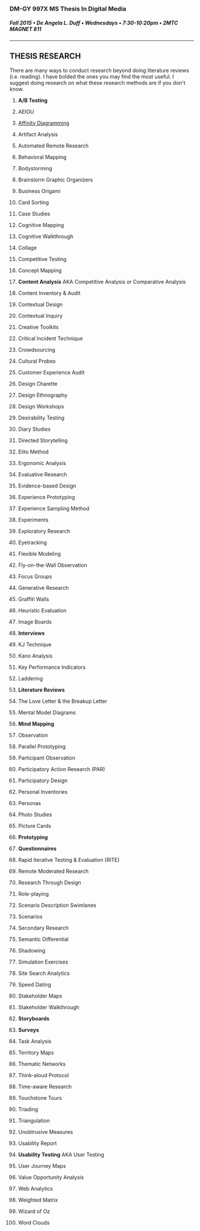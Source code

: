 ### DM-GY 997X MS Thesis In Digital Media
##### Fall 2015 • De Angela L. Duff • Wednesdays • 7:30-10:20pm • 2MTC MAGNET 811 

---
## THESIS RESEARCH
There are many ways to conduct research beyond doing literature reviews (i.e. reading). I have bolded the ones you may find the most useful. I suggest doing research on what these research methods are if you don't know.

01. **A/B Testing**

02. AEIOU

03. [Affinity Diagramming](http://www.mindtools.com/pages/article/newTMC_86.htm)

04. Artifact Analysis

05. Automated Remote Research

06. Behavioral Mapping

07. Bodystorming

08. Brainstorm Graphic Organizers

09. Business Origami

10. Card Sorting

11. Case Studies

12. Cognitive Mapping

13. Cognitive Walkthrough

14. Collage

15. Competitive Testing

16. Concept Mapping

17. **Content Analysis** AKA Competitive Analysis or Comparative Analysis

18. Content Inventory & Audit

19. Contextual Design

20. Contextual Inquiry

21. Creative Toolkits

22. Critical Incident Technique

23. Crowdsourcing

24. Cultural Probes

25. Customer Experience Audit

26. Design Charette

27. Design Ethnography

28. Design Workshops

29. Desirability Testing

30. Diary Studies

31. Directed Storytelling

32. Elito Method

33. Ergonomic Analysis

34. Evaluative Research

35. Evidence-based Design

36. Experience Prototyping

37. Experience Sampling Method

38. Experiments

39. Exploratory Research

40. Eyetracking

41. Flexible Modeling

42. Fly-on-the-Wall Observation

43. Focus Groups

44. Generative Research

45. Graffiti Walls

46. Heuristic Evaluation

47. Image Boards

48. **Interviews**

49. KJ Technique

50. Kano Analysis

51. Key Performance Indicators

52. Laddering

53. **Literature Reviews**

54. The Love Letter & the Breakup Letter

55. Mental Model Diagrams

56. **Mind Mapping**

57. Observation

58. Parallel Prototyping

59. Participant Observation

60. Participatory Action Research (PAR)

61. Participatory Design

62. Personal Inventories

63. Personas

64. Photo Studies

65. Picture Cards

66. **Prototyping**

67. **Questionnaires**

68. Rapid Iterative Testing & Evaluation (RITE)

69. Remote Moderated Research

70. Research Through Design

71. Role-playing

72. Scenario Description Swimlanes

73. Scenarios

74. Secondary Research

75. Semantic Differential

76. Shadowing

77. Simulation Exercises

78. Site Search Analytics

79. Speed Dating

80. Stakeholder Maps

81. Stakeholder Walkthrough

82. **Storyboards**

83. **Surveys**

84. Task Analysis

85. Territory Maps

86. Thematic Networks

87. Think-aloud Protocol

88. Time-aware Research

89. Touchstone Tours

90. Triading

91. Triangulation

92. Unobtrusive Measures

93. Usability Report

94. **Usability Testing** AKA User Testing

95. User Journey Maps

96. Value Opportunity Analysis

97. Web Analytics

98. Weighted Matrix

99. Wizard of Oz

100. Word Clouds






















